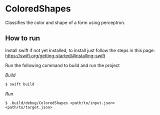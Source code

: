 # ColoredShapes

Classifies the color and shape of a form using perceptron.

## How to run

Install swift if not yet installed, to install just follow the steps in this page: https://swift.org/getting-started/#installing-swift

Run the following command to build and run the project

*Build*
```bash
$ swift build
```
*Run*
```
$ .build/debug/ColoredShapes <path/to/input.json> <path/to/target.json>
```
